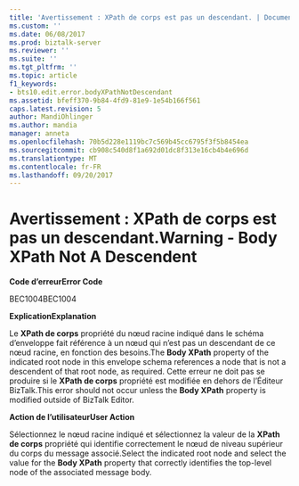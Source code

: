 ```yaml
---
title: 'Avertissement : XPath de corps est pas un descendant. | Documents Microsoft'
ms.custom: ''
ms.date: 06/08/2017
ms.prod: biztalk-server
ms.reviewer: ''
ms.suite: ''
ms.tgt_pltfrm: ''
ms.topic: article
f1_keywords:
- bts10.edit.error.bodyXPathNotDescendant
ms.assetid: bfeff370-9b84-4fd9-81e9-1e54b166f561
caps.latest.revision: 5
author: MandiOhlinger
ms.author: mandia
manager: anneta
ms.openlocfilehash: 70b5d228e1119bc7c569b45cc6795f3f5b8454ea
ms.sourcegitcommit: cb908c540d8f1a692d01dc8f313e16cb4b4e696d
ms.translationtype: MT
ms.contentlocale: fr-FR
ms.lasthandoff: 09/20/2017
---
```

# <a name="warning---body-xpath-not-a-descendent"></a><span data-ttu-id="11fb7-102">Avertissement : XPath de corps est pas un descendant.</span><span class="sxs-lookup"><span data-stu-id="11fb7-102">Warning - Body XPath Not A Descendent</span></span>
<span data-ttu-id="11fb7-103">**Code d’erreur**</span><span class="sxs-lookup"><span data-stu-id="11fb7-103">**Error Code**</span></span>  
  
 <span data-ttu-id="11fb7-104">BEC1004</span><span class="sxs-lookup"><span data-stu-id="11fb7-104">BEC1004</span></span>  
  
 <span data-ttu-id="11fb7-105">**Explication**</span><span class="sxs-lookup"><span data-stu-id="11fb7-105">**Explanation**</span></span>  
  
 <span data-ttu-id="11fb7-106">Le **XPath de corps** propriété du nœud racine indiqué dans le schéma d’enveloppe fait référence à un nœud qui n’est pas un descendant de ce nœud racine, en fonction des besoins.</span><span class="sxs-lookup"><span data-stu-id="11fb7-106">The **Body XPath** property of the indicated root node in this envelope schema references a node that is not a descendent of that root node, as required.</span></span> <span data-ttu-id="11fb7-107">Cette erreur ne doit pas se produire si le **XPath de corps** propriété est modifiée en dehors de l’Éditeur BizTalk.</span><span class="sxs-lookup"><span data-stu-id="11fb7-107">This error should not occur unless the **Body XPath** property is modified outside of BizTalk Editor.</span></span>  
  
 <span data-ttu-id="11fb7-108">**Action de l’utilisateur**</span><span class="sxs-lookup"><span data-stu-id="11fb7-108">**User Action**</span></span>  
  
 <span data-ttu-id="11fb7-109">Sélectionnez le nœud racine indiqué et sélectionnez la valeur de la **XPath de corps** propriété qui identifie correctement le nœud de niveau supérieur du corps du message associé.</span><span class="sxs-lookup"><span data-stu-id="11fb7-109">Select the indicated root node and select the value for the **Body XPath** property that correctly identifies the top-level node of the associated message body.</span></span>
